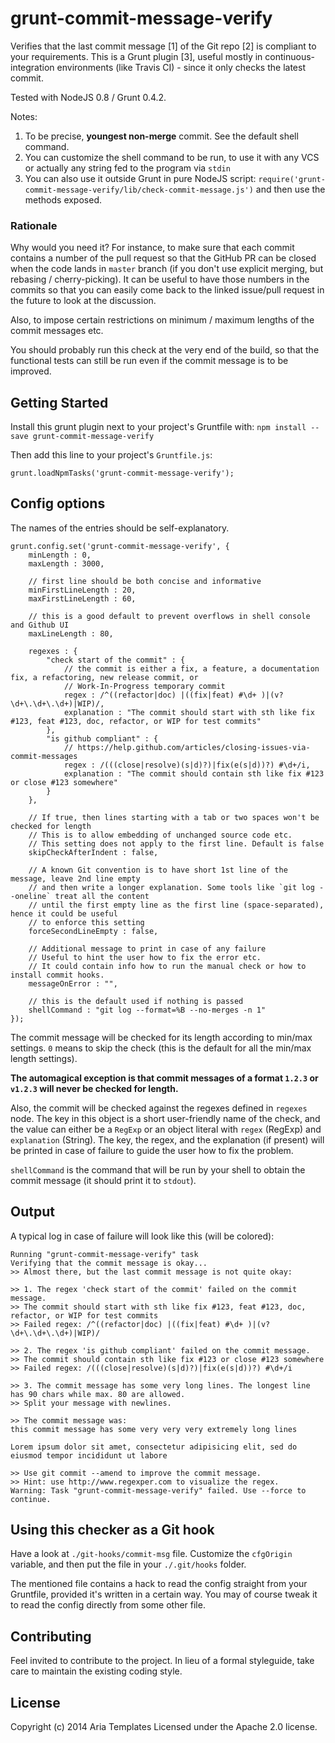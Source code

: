 # grunt-commit-message-verify

Verifies that the last commit message [1] of the Git repo [2] is compliant to your requirements.
This is a Grunt plugin [3], useful mostly in continuous-integration environments (like Travis CI) - since it
only checks the latest commit.

Tested with NodeJS 0.8 / Grunt 0.4.2.

Notes:

1. To be precise, **youngest non-merge** commit. See the default shell command.
2. You can customize the shell command to be run, to use it with any VCS or actually any string fed to the program via `stdin`
3. You can also use it outside Grunt in pure NodeJS script:
`require('grunt-commit-message-verify/lib/check-commit-message.js')` and then use the methods exposed.

### Rationale

Why would you need it? For instance, to make sure that each commit contains a number of the pull request so that
the GitHub PR can be closed when the code lands in `master` branch (if you don't use explicit merging, but rebasing / cherry-picking).
It can be useful to have those numbers in the commits so that you can easily come back to the linked
issue/pull request in the future to look at the discussion.

Also, to impose certain restrictions on minimum / maximum lengths of the commit messages etc.

You should probably run this check at the very end of the build, so that the functional tests can still be run
even if the commit message is to be improved.

## Getting Started
Install this grunt plugin next to your project's Gruntfile with: `npm install --save grunt-commit-message-verify`

Then add this line to your project's `Gruntfile.js`:

    grunt.loadNpmTasks('grunt-commit-message-verify');

## Config options

The names of the entries should be self-explanatory.

    grunt.config.set('grunt-commit-message-verify', {
        minLength : 0,
        maxLength : 3000,

        // first line should be both concise and informative
        minFirstLineLength : 20,
        maxFirstLineLength : 60,

        // this is a good default to prevent overflows in shell console and Github UI
        maxLineLength : 80,

        regexes : {
            "check start of the commit" : {
                // the commit is either a fix, a feature, a documentation fix, a refactoring, new release commit, or
                // Work-In-Progress temporary commit
                regex : /^((refactor|doc) |((fix|feat) #\d+ )|(v?\d+\.\d+\.\d+)|WIP)/,
                explanation : "The commit should start with sth like fix #123, feat #123, doc, refactor, or WIP for test commits"
            },
            "is github compliant" : {
                // https://help.github.com/articles/closing-issues-via-commit-messages
                regex : /(((close|resolve)(s|d)?)|fix(e(s|d))?) #\d+/i,
                explanation : "The commit should contain sth like fix #123 or close #123 somewhere"
            }
        },

        // If true, then lines starting with a tab or two spaces won't be checked for length
        // This is to allow embedding of unchanged source code etc.
        // This setting does not apply to the first line. Default is false
        skipCheckAfterIndent : false,

        // A known Git convention is to have short 1st line of the message, leave 2nd line empty
        // and then write a longer explanation. Some tools like `git log --oneline` treat all the content
        // until the first empty line as the first line (space-separated), hence it could be useful
        // to enforce this setting
        forceSecondLineEmpty : false,

        // Additional message to print in case of any failure
        // Useful to hint the user how to fix the error etc.
        // It could contain info how to run the manual check or how to install commit hooks.
        messageOnError : "",

        // this is the default used if nothing is passed
        shellCommand : "git log --format=%B --no-merges -n 1"
    });

The commit message will be checked for its length according to min/max settings. `0` means to skip the check (this is the default for all the min/max length settings).

**The automagical exception is that commit messages of a format `1.2.3` or `v1.2.3` will never be checked for length.**

Also, the commit will be checked against the regexes defined in `regexes` node. The key in this object is a short user-friendly
name of the check, and the value can either be a `RegExp` or an object literal with `regex` (RegExp) and `explanation` (String).
The key, the regex, and the explanation (if present) will be printed in case of failure to guide the user how to fix the problem.

`shellCommand` is the command that will be run by your shell to obtain the commit message
(it should print it to `stdout`).

## Output

A typical log in case of failure will look like this (will be colored):

    Running "grunt-commit-message-verify" task
    Verifying that the commit message is okay...
    >> Almost there, but the last commit message is not quite okay:

    >> 1. The regex 'check start of the commit' failed on the commit message.
    >> The commit should start with sth like fix #123, feat #123, doc, refactor, or WIP for test commits
    >> Failed regex: /^((refactor|doc) |((fix|feat) #\d+ )|(v?\d+\.\d+\.\d+)|WIP)/

    >> 2. The regex 'is github compliant' failed on the commit message.
    >> The commit should contain sth like fix #123 or close #123 somewhere
    >> Failed regex: /(((close|resolve)(s|d)?)|fix(e(s|d))?) #\d+/i

    >> 3. The commit message has some very long lines. The longest line has 90 chars while max. 80 are allowed.
    >> Split your message with newlines.

    >> The commit message was:
    this commit message has some very very very extremely long lines

    Lorem ipsum dolor sit amet, consectetur adipisicing elit, sed do eiusmod tempor incididunt ut labore

    >> Use git commit --amend to improve the commit message.
    >> Hint: use http://www.regexper.com to visualize the regex.
    Warning: Task "grunt-commit-message-verify" failed. Use --force to continue.

## Using this checker as a Git hook

Have a look at `./git-hooks/commit-msg` file. Customize the `cfgOrigin` variable, and then put the file in your
`./.git/hooks` folder.

The mentioned file contains a hack to read the config straight from your Gruntfile, provided it's written in a
certain way. You may of course tweak it to read the config directly from some other file.

## Contributing
Feel invited to contribute to the project.
In lieu of a formal styleguide, take care to maintain the existing coding style.

## License
Copyright (c) 2014 Aria Templates
Licensed under the Apache 2.0 license.
